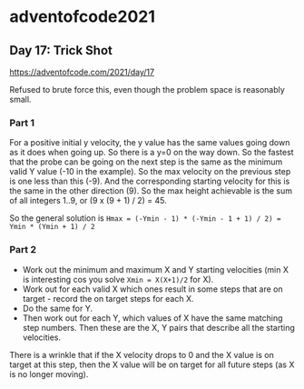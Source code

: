 # adventofcode2021

## Day 17: Trick Shot
https://adventofcode.com/2021/day/17

Refused to brute force this, even though the problem space is reasonably small.

### Part 1
For a positive initial y velocity, the y value has the same values going down as it does when going up. So there is a y=0 on the way down.
So the fastest that the probe can be going on the next step is the same as the minimum valid Y value (-10 in the example).
So the max velocity on the previous step is one less than this (-9).
And the corresponding starting velocity for this is the same in the other direction (9).
So the max height achievable is the sum of all integers 1..9, or (9 x (9 + 1) / 2) = 45.

So the general solution is `Hmax = (-Ymin - 1) * (-Ymin - 1 + 1) / 2) = Ymin * (Ymin + 1) / 2`

### Part 2
* Work out the minimum and maximum X and Y starting velocities (min X is interesting cos you solve `Xmin = X(X+1)/2` for X).
* Work out for each valid X which ones result in some steps that are on target - record the on target steps for each X.
* Do the same for Y.
* Then work out for each Y, which values of X have the same matching step numbers. Then these are the X, Y pairs that describe all the starting velocities.

There is a wrinkle that if the X velocity drops to 0 and the X value is on target at this step, then the X value will be on target for all future steps (as X is no longer moving).

